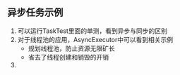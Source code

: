 ## 异步任务示例
1. 可以运行TaskTest里面的单测，看到异步与同步的区别
2. 对于线程池的应用，AsyncExecutor中可以看到相关示例
   - 规划线程池，防止资源无限矿长
   - 省去了线程创建和销毁的开销
3.